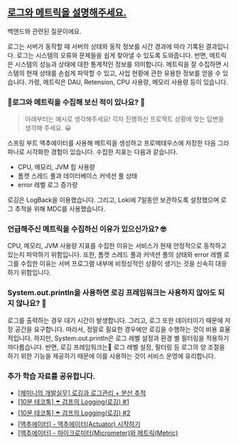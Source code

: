 ## [로그와 메트릭을 설명해주세요.](https://www.maeil-mail.kr/question/66)

백엔드와 관련된 질문이에요.

로그는 서버가 동작할 때 서버의 상태와 동작 정보를 시간 경과에 따라 기록된 결과입니다. 로그는 시스템의 오류와 문제들을 쉽게 찾아낼 수 있도록 도와줍니다. 반면, 메트릭은 시스템의 성능과 상태에 대한 통계적인 정보를 의미합니다. 메트릭을 잘 수집하면 시스템의 현재 상태를 손쉽게 파악할 수 있고, 사업 현황에 관한 유용한 정보를 얻을 수 있습니다. 가령, 메트릭은 DAU, Retension, CPU 사용량, 메모리 사용량 등이 있습니다.

### 로그와 메트릭을 수집해 보신 적이 있나요? 🤔

> 아래부터는 예시로 생각해주세요! 각자 진행하신 프로젝트 상황에 맞는 답변을 생각해 주세요. 😀

스프링 부트 액추에이터를 사용해 메트릭을 생성하고 프로메테우스에 저장한 다음 그라파나로 시각화한 경험이 있습니다. 수집한 지표는 다음과 같습니다.

- CPU, 메모리, JVM 힙 사용량
- 톰캣 스레드 풀과 데이터베이스 커넥션 풀 상태
- error 레벨 로그 증가량

로깅은 LogBack을 이용했습니다. 그리고, Loki에 7일동안 보관하도록 설정했으며 로그 추적을 위해 MDC를 사용했습니다.

### 언급해주신 메트릭을 수집하신 이유가 있으신가요? 🤓

CPU, 메모리, JVM 사용량 지표를 수집한 이유는 서비스가 현재 안정적으로 동작하고 있는지 파악하기 위함입니다. 또한, 톰캣 스레드 풀과 커넥션 풀의 상태와 error 레벨 로그를 수집한 이유는 서버 프로그램 내부에 비정상적인 상황이 생기는 것을 신속히 대응하기 위함입니다.

### System.out.println을 사용하면 로깅 프레임워크는 사용하지 않아도 되지 않나요? 👀

로그를 출력하는 경우 대기 시간이 발생합니다. 그리고, 로그 또한 데이터이기 때문에 저장 공간을 요구합니다. 따라서, 정말로 필요한 경우에만 로깅을 수행하는 것이 비용 효율적입니다. 하지만, System.out.println은 로그 레벨 설정과 환경 별 필터링을 적용하기 까다롭습니다. 반면, 로깅 프레임워크는 로그 레벨 설정, 필터링 등 로그의 양 조절을 하기 위한 기능을 제공하기 때문에 이를 사용하는 것이 서비스 운영에 유리합니다.

### 추가 학습 자료를 공유합니다.

- [[제미니의 개발실무] 로깅과 로그관리 + 분산 추적](https://youtu.be/c7V52EMKXQM?si=reTb9qmJtBNyf1aj)
- [[10분 테코톡] ☂️ 검프의 Logging(로깅) #1](https://youtu.be/1MD5xbwznlI?si=x-MM9GJedGZp71XD)
- [[10분 테코톡] ☂️ 검프의 Logging(로깅) #2](https://youtu.be/JqZzy7RyudI?si=42hSLrogpWHwCt3A)
- [[액추에이터] - 액추에이터(Actuator) 시작하기](https://ttl-blog.tistory.com/1322)
- [[액추에이터] - 마이크로미터(Micrometer)와 메트릭(Metric)](https://ttl-blog.tistory.com/1322)